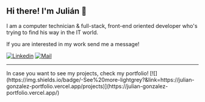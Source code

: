 
  ## Hi there! I'm Julián 👋

   <p >I am a computer technician & full-stack, front-end oriented developer who's trying to find his way in the IT world.</p>
   <p> If you are interested in my work send me a message!</p>

[![Linkedin](https://img.shields.io/badge/-Linkedin-blue?style=flat-square&logo=Linkedin&logoColor=white&link=https://www.linkedin.com/in/juliangonzalezdev//)](https://www.linkedin.com/in/juliangonzalezdev/)
[![Mail](https://img.shields.io/badge/-Mail-red?style=flat-square&logo=Gmail&logoColor=white&link=mailto:julianmarcos505@gmail.com)](mailto:julianmarcos505@gmail.com)   
<hr>
In case you want to see my projects, check my portfolio!     [![](https://img.shields.io/badge/-See%20more-lightgrey?&link=https://julian-gonzalez-portfolio.vercel.app/projects)](https://julian-gonzalez-portfolio.vercel.app/) 
